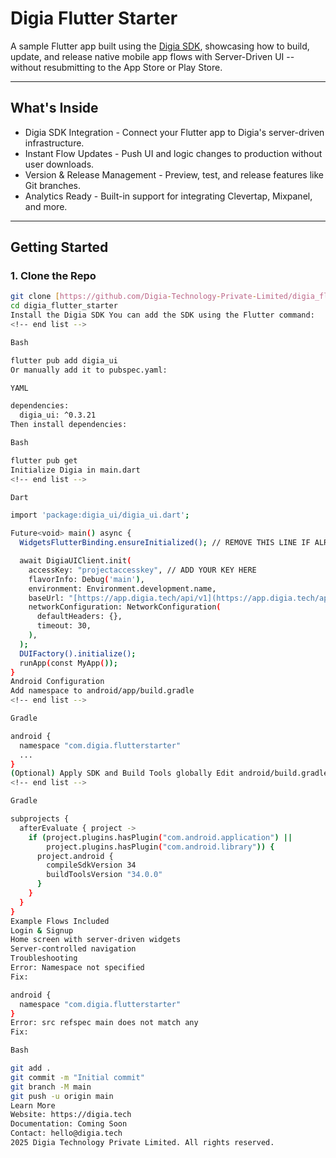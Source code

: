 # Digia Flutter Starter

A sample Flutter app built using the [Digia SDK](https://digia.tech), showcasing how to build, update, and release native mobile app flows with Server-Driven UI -- without resubmitting to the App Store or Play Store.

---

## What's Inside

- Digia SDK Integration - Connect your Flutter app to Digia's server-driven infrastructure.
- Instant Flow Updates - Push UI and logic changes to production without user downloads.
- Version & Release Management - Preview, test, and release features like Git branches.
- Analytics Ready - Built-in support for integrating Clevertap, Mixpanel, and more.

---

## Getting Started

### 1. Clone the Repo

```bash
git clone [https://github.com/Digia-Technology-Private-Limited/digia_flutter_starter.git](https://github.com/Digia-Technology-Private-Limited/digia_flutter_starter.git)
cd digia_flutter_starter
Install the Digia SDK You can add the SDK using the Flutter command:
<!-- end list -->

Bash

flutter pub add digia_ui
Or manually add it to pubspec.yaml:

YAML

dependencies:
  digia_ui: ^0.3.21
Then install dependencies:

Bash

flutter pub get
Initialize Digia in main.dart
<!-- end list -->

Dart

import 'package:digia_ui/digia_ui.dart';

Future<void> main() async {
  WidgetsFlutterBinding.ensureInitialized(); // REMOVE THIS LINE IF ALREADY INITIALIZED

  await DigiaUIClient.init(
    accessKey: "projectaccesskey", // ADD YOUR KEY HERE
    flavorInfo: Debug('main'),
    environment: Environment.development.name,
    baseUrl: "[https://app.digia.tech/api/v1](https://app.digia.tech/api/v1)",
    networkConfiguration: NetworkConfiguration(
      defaultHeaders: {},
      timeout: 30,
    ),
  );
  DUIFactory().initialize();
  runApp(const MyApp());
}
Android Configuration
Add namespace to android/app/build.gradle
<!-- end list -->

Gradle

android {
  namespace "com.digia.flutterstarter"
  ...
}
(Optional) Apply SDK and Build Tools globally Edit android/build.gradle:
<!-- end list -->

Gradle

subprojects {
  afterEvaluate { project ->
    if (project.plugins.hasPlugin("com.android.application") ||
        project.plugins.hasPlugin("com.android.library")) {
      project.android {
        compileSdkVersion 34
        buildToolsVersion "34.0.0"
      }
    }
  }
}
Example Flows Included
Login & Signup
Home screen with server-driven widgets
Server-controlled navigation
Troubleshooting
Error: Namespace not specified
Fix:

android {
  namespace "com.digia.flutterstarter"
}
Error: src refspec main does not match any
Fix:

Bash

git add .
git commit -m "Initial commit"
git branch -M main
git push -u origin main
Learn More
Website: https://digia.tech
Documentation: Coming Soon
Contact: hello@digia.tech
2025 Digia Technology Private Limited. All rights reserved.